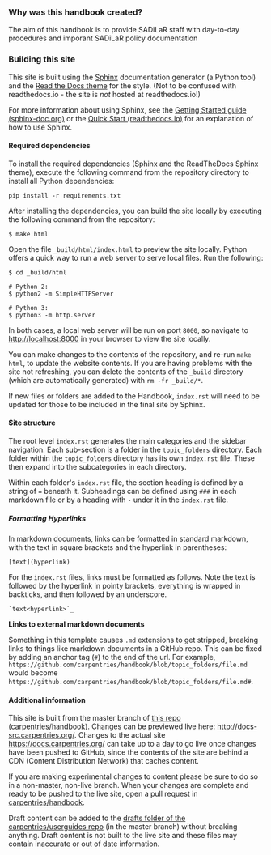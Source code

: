 ### Why was this handbook created?

The aim of this handbook is to provide SADiLaR staff with day-to-day procedures and imporant SADiLaR policy documentation 


### Building this site

This site is built using the [Sphinx](http://www.sphinx-doc.org/en/stable/) documentation generator (a Python tool) and the [Read the Docs theme](https://github.com/rtfd/sphinx_rtd_theme) for the style. (Not to be confused with readthedocs.io - the site is _not_ hosted at readthedocs.io!) 

For more information about using Sphinx, see the [Getting Started guide (sphinx-doc.org)](http://www.sphinx-doc.org/en/stable/usage/quickstart.html) or the [Quick Start (readthedocs.io)](https://docs.readthedocs.io/en/latest/intro/getting-started-with-sphinx.html#quick-start) for an explanation of how to use Sphinx.

#### Required dependencies

To install the required dependencies (Sphinx and the ReadTheDocs Sphinx theme), execute the following command from the repository directory to install all Python dependencies:

```
pip install -r requirements.txt 
```

After installing the dependencies, you can build the site locally by executing the following command from the repository:

```
$ make html
```

Open the file `_build/html/index.html` to preview the site locally. Python offers a quick way to run a web server to serve local files. Run the following:

```
$ cd _build/html

# Python 2:
$ python2 -m SimpleHTTPServer

# Python 3:
$ python3 -m http.server
```

In both cases, a local web server will be run on port `8000`, so navigate to <http://localhost:8000> in your browser to view the site locally.

You can make changes to the contents of the repository, and re-run `make html`, to update the website contents. If you are having problems with the site not refreshing, you can delete the contents of the `_build` directory (which are automatically generated) with `rm -fr _build/*`.

If new files or folders are added to the Handbook, `index.rst` will need to be updated for those to be included in the final site by Sphinx.

#### Site structure

The root level `index.rst` generates the main categories and the sidebar navigation.  Each sub-section is a folder in the `topic_folders` directory. Each folder within the `topic_folders` directory has its own `index.rst` file. These then expand into the subcategories in each directory.

Within each folder's `index.rst` file, the section heading is defined by a string of  `=` beneath it. Subheadings can be defined using `###` in each markdown file or by a heading with `-` under it in the `index.rst` file.

##### Formatting Hyperlinks

In markdown documents, links can be formatted in standard markdown, with the text in square brackets and the hyperlink in parentheses: 

```
[text](hyperlink)
```

For the `index.rst` files, links must be formatted as follows. Note the text is followed by the hyperlink in pointy brackets, everything is wrapped in backticks, and then followed by an underscore.

```
`text<hyperlink>`_

```

**Links to external markdown documents**

Something in this template causes `.md` extensions to get stripped, breaking links to things like markdown documents in a GitHub repo.  This can be fixed by adding an anchor tag (`#`) to the end of the url.  For example, `https://github.com/carpentries/handbook/blob/topic_folders/file.md` would become `https://github.com/carpentries/handbook/blob/topic_folders/file.md#`. 


#### Additional information

This site is built from the master branch of [this repo (carpentries/handbook)](https://github.com/carpentries/handbook/). Changes can be previewed live here: <http://docs-src.carpentries.org/>.  Changes to the actual site <https://docs.carpentries.org/>  can take up to a day to go live once changes have been pushed to GitHub, since the contents of the site are behind a CDN (Content Distribution Network) that caches content.

If you are making experimental changes to content please be sure to do so in a non-master, non-live branch. When your changes are complete and ready to be pushed to the live site, open a pull request in [carpentries/handbook](https://github.com/carpentries/handbook).

Draft content can be added to the [drafts folder of the carpentries/userguides repo](https://github.com/carpentries/usersguides/tree/master/drafts) (in the master branch) without breaking anything. Draft content is not built to the live site and these files may contain inaccurate or out of date information.

